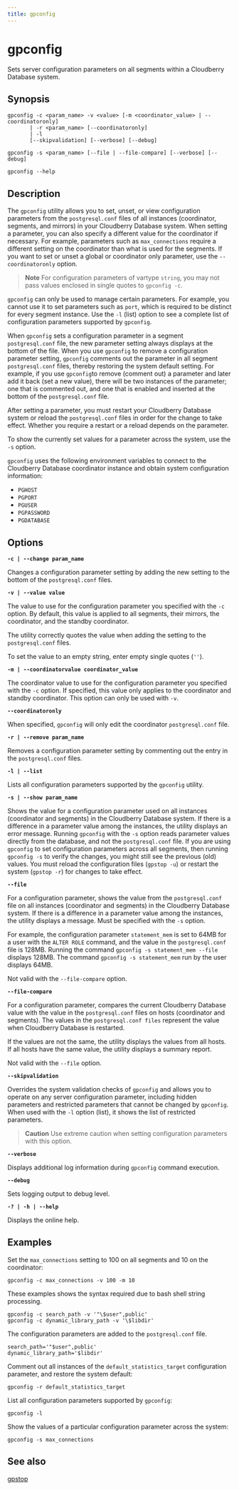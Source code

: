 ```yaml
---
title: gpconfig
---
```


# gpconfig

Sets server configuration parameters on all segments within a Cloudberry Database system.

## Synopsis

```shell
gpconfig -c <param_name> -v <value> [-m <coordinator_value> | --coordinatoronly]
       | -r <param_name> [--coordinatoronly]
       | -l
       [--skipvalidation] [--verbose] [--debug]

gpconfig -s <param_name> [--file | --file-compare] [--verbose] [--debug]

gpconfig --help
```

## Description

The `gpconfig` utility allows you to set, unset, or view configuration parameters from the `postgresql.conf` files of all instances (coordinator, segments, and mirrors) in your Cloudberry Database system. When setting a parameter, you can also specify a different value for the coordinator if necessary. For example, parameters such as `max_connections` require a different setting on the coordinator than what is used for the segments. If you want to set or unset a global or coordinator only parameter, use the `--coordinatoronly` option.

> **Note** For configuration parameters of vartype `string`, you may not pass values enclosed in single quotes to `gpconfig -c`.

`gpconfig` can only be used to manage certain parameters. For example, you cannot use it to set parameters such as `port`, which is required to be distinct for every segment instance. Use the `-l` (list) option to see a complete list of configuration parameters supported by `gpconfig`.

When `gpconfig` sets a configuration parameter in a segment `postgresql.conf` file, the new parameter setting always displays at the bottom of the file. When you use `gpconfig` to remove a configuration parameter setting, `gpconfig` comments out the parameter in all segment `postgresql.conf` files, thereby restoring the system default setting. For example, if you use `gpconfig`to remove (comment out) a parameter and later add it back (set a new value), there will be two instances of the parameter; one that is commented out, and one that is enabled and inserted at the bottom of the `postgresql.conf` file.

After setting a parameter, you must restart your Cloudberry Database system or reload the `postgresql.conf` files in order for the change to take effect. Whether you require a restart or a reload depends on the parameter.

To show the currently set values for a parameter across the system, use the `-s` option.

`gpconfig` uses the following environment variables to connect to the Cloudberry Database coordinator instance and obtain system configuration information:

- `PGHOST`
- `PGPORT`
- `PGUSER`
- `PGPASSWORD`
- `PGDATABASE`

## Options

**`-c | --change param_name`**

Changes a configuration parameter setting by adding the new setting to the bottom of the `postgresql.conf` files.

**`-v | --value value`**

The value to use for the configuration parameter you specified with the `-c` option. By default, this value is applied to all segments, their mirrors, the coordinator, and the standby coordinator.

The utility correctly quotes the value when adding the setting to the `postgresql.conf` files.

To set the value to an empty string, enter empty single quotes (`''`).

**`-m | --coordinatorvalue coordinator_value`**

The coordinator value to use for the configuration parameter you specified with the `-c` option. If specified, this value only applies to the coordinator and standby coordinator. This option can only be used with `-v`.

**`--coordinatoronly`**

When specified, `gpconfig` will only edit the coordinator `postgresql.conf` file.

**`-r | --remove param_name`**

Removes a configuration parameter setting by commenting out the entry in the `postgresql.conf` files.

**`-l | --list`**

Lists all configuration parameters supported by the `gpconfig` utility.

**`-s | --show param_name`**

Shows the value for a configuration parameter used on all instances (coordinator and segments) in the Cloudberry Database system. If there is a difference in a parameter value among the instances, the utility displays an error message. Running `gpconfig` with the `-s` option reads parameter values directly from the database, and not the `postgresql.conf` file. If you are using `gpconfig` to set configuration parameters across all segments, then running `gpconfig -s` to verify the changes, you might still see the previous (old) values. You must reload the configuration files (`gpstop -u`) or restart the system (`gpstop -r`) for changes to take effect.

**`--file`**

For a configuration parameter, shows the value from the `postgresql.conf` file on all instances (coordinator and segments) in the Cloudberry Database system. If there is a difference in a parameter value among the instances, the utility displays a message. Must be specified with the `-s` option.

For example, the configuration parameter `statement_mem` is set to 64MB for a user with the `ALTER ROLE` command, and the value in the `postgresql.conf` file is 128MB. Running the command `gpconfig -s statement_mem --file` displays 128MB. The command `gpconfig -s statement_mem` run by the user displays 64MB.

Not valid with the `--file-compare` option.

**`--file-compare`**

For a configuration parameter, compares the current Cloudberry Database value with the value in the `postgresql.conf` files on hosts (coordinator and segments). The values in the `postgresql.conf files` represent the value when Cloudberry Database is restarted.

If the values are not the same, the utility displays the values from all hosts. If all hosts have the same value, the utility displays a summary report.

Not valid with the `--file` option.

**`--skipvalidation`**

Overrides the system validation checks of `gpconfig` and allows you to operate on any server configuration parameter, including hidden parameters and restricted parameters that cannot be changed by `gpconfig`. When used with the `-l` option (list), it shows the list of restricted parameters.

> **Caution** Use extreme caution when setting configuration parameters with this option.

**`--verbose`**

Displays additional log information during `gpconfig` command execution.

**`--debug`**

Sets logging output to debug level.

**`-? | -h | --help`**

Displays the online help.

## Examples

Set the `max_connections` setting to 100 on all segments and 10 on the coordinator:

```shell
gpconfig -c max_connections -v 100 -m 10
```

These examples shows the syntax required due to bash shell string processing.

```shell
gpconfig -c search_path -v '"\$user",public'
gpconfig -c dynamic_library_path -v '\$libdir'
```

The configuration parameters are added to the `postgresql.conf` file.

```shell
search_path='"$user",public'
dynamic_library_path='$libdir'
```

Comment out all instances of the `default_statistics_target` configuration parameter, and restore the system default:

```shell
gpconfig -r default_statistics_target
```

List all configuration parameters supported by `gpconfig`:

```shell
gpconfig -l
```

Show the values of a particular configuration parameter across the system:

```shell
gpconfig -s max_connections
```

## See also

[gpstop](/i18n/zh/docusaurus-plugin-content-docs/current/db-utilities/db-util-gpstop.md)
